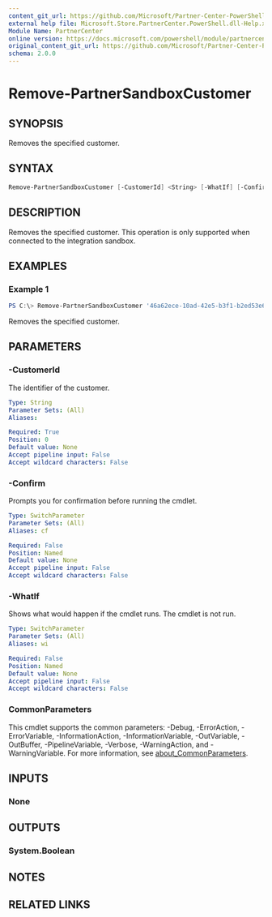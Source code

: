 ```yaml
---
content_git_url: https://github.com/Microsoft/Partner-Center-PowerShell/blob/master/docs/help/Remove-PartnerSandboxCustomer.md
external help file: Microsoft.Store.PartnerCenter.PowerShell.dll-Help.xml
Module Name: PartnerCenter
online version: https://docs.microsoft.com/powershell/module/partnercenter/Remove-PartnerSandboxCustomer
original_content_git_url: https://github.com/Microsoft/Partner-Center-PowerShell/blob/master/docs/help/Remove-PartnerSandboxCustomer.md
schema: 2.0.0
---
```


# Remove-PartnerSandboxCustomer

## SYNOPSIS
Removes the specified customer.

## SYNTAX

```powershell
Remove-PartnerSandboxCustomer [-CustomerId] <String> [-WhatIf] [-Confirm] [<CommonParameters>]
```

## DESCRIPTION
Removes the specified customer. This operation is only supported when connected to the integration sandbox.

## EXAMPLES

### Example 1
```powershell
PS C:\> Remove-PartnerSandboxCustomer '46a62ece-10ad-42e5-b3f1-b2ed53e6fc08'
```

Removes the specified customer.

## PARAMETERS

### -CustomerId
The identifier of the customer.

```yaml
Type: String
Parameter Sets: (All)
Aliases:

Required: True
Position: 0
Default value: None
Accept pipeline input: False
Accept wildcard characters: False
```

### -Confirm
Prompts you for confirmation before running the cmdlet.

```yaml
Type: SwitchParameter
Parameter Sets: (All)
Aliases: cf

Required: False
Position: Named
Default value: None
Accept pipeline input: False
Accept wildcard characters: False
```

### -WhatIf
Shows what would happen if the cmdlet runs.
The cmdlet is not run.

```yaml
Type: SwitchParameter
Parameter Sets: (All)
Aliases: wi

Required: False
Position: Named
Default value: None
Accept pipeline input: False
Accept wildcard characters: False
```

### CommonParameters
This cmdlet supports the common parameters: -Debug, -ErrorAction, -ErrorVariable, -InformationAction, -InformationVariable, -OutVariable, -OutBuffer, -PipelineVariable, -Verbose, -WarningAction, and -WarningVariable. For more information, see [about_CommonParameters](http://go.microsoft.com/fwlink/?LinkID=113216).

## INPUTS

### None

## OUTPUTS

### System.Boolean

## NOTES

## RELATED LINKS

